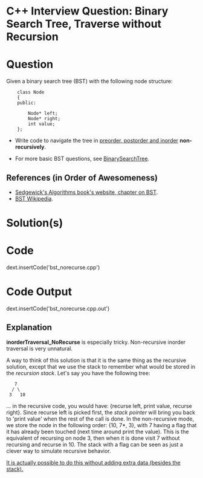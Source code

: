 
# C++ Interview Question: Binary Search Tree, Traverse without Recursion

# Question

Given a binary search tree (BST) with the following node structure:

        class Node
        {
        public:

            Node* left;
            Node* right;
            int value;
        };

- Write code to navigate the tree in [preorder, postorder and inorder](http://en.wikipedia.org/wiki/Tree_traversal) **non-recursively**.

- For more basic BST questions, see [BinarySearchTree](/cnt/BinarySearchTree).

## References (in Order of Awesomeness)

- [Sedgewick's Algorithms book's website, chapter on BST](http://algs4.cs.princeton.edu/32bst/).
- [BST Wikipedia](http://en.wikipedia.org/wiki/Binary_search_tree).

# Solution(s)

# Code

dext.insertCode('bst_norecurse.cpp')

# Code Output

dext.insertCode('bst_norecurse.cpp.out')

## Explanation

**inorderTraversal_NoRecurse** is especially tricky. Non-recursive inorder traversal is very unnatural.

A way to think of this solution is that it is the same thing as the recursive solution, except that we use the stack to remember what would be stored in the _recursion stack_. Let's say you have the following tree:

       7
      / \
     3   10
     
... in the recursive code, you would have: {recurse left, print value, recurse right}. Since recurse left is picked first, the *stack pointer* will bring you back to 'print value' when the rest of the call is done. In the non-recursive mode, we store the node in the following order: {10, 7*, 3},  with 7 having a flag that it has already been touched (next time around print the value). This is the equivalent of recursing on node 3, then when it is done visit 7 without recursing and recurse in 10. The stack with a flag can be seen as just a clever way to simulate recursive behavior.

<a href="http://web.cs.wpi.edu/~cs2005/common/iterative.inorder">It is actually possible to do this without adding extra data (besides the stack).</a>

